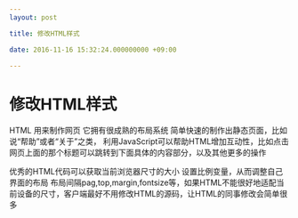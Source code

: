 ```yaml
---
layout: post

title: 修改HTML样式

date: 2016-11-16 15:32:24.000000000 +09:00

---
```

# 修改HTML样式

HTML 用来制作网页 它拥有很成熟的布局系统 简单快速的制作出静态页面，比如说“帮助”或者“关于”之类，
利用JavaScript可以帮助HTML增加互动性，比如点击网页上面的那个标题可以跳转到下面具体的内容部分，以及其他更多的操作

优秀的HTML代码可以获取当前浏览器尺寸的大小 设置比例变量，从而调整自己界面的布局 布局间隔pag,top,margin,fontsize等，如果HTML不能很好地适配当前设备的尺寸，客户端最好不用修改HTML的源码，让HTML的同事修改会简单很多
